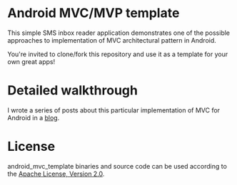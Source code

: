# Android MVC/MVP template

This simple SMS inbox reader application demonstrates one of the possible approaches to implementation of MVC architectural pattern in Android.

You're invited to clone/fork this repository and use it as a template for your own great apps!

# Detailed walkthrough

I wrote a series of posts about this particular implementation of MVC for Android in a [blog](http://www.techyourchance.com/model-view-controller-mvc-and-model-view-presenter-mvp-architectural-patterns-in-android-part-1/). 

# License

android_mvc_template binaries and source code can be used according to the [Apache License, Version 2.0](http://www.apache.org/licenses/LICENSE-2.0).
